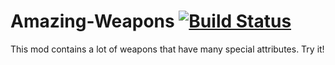 # Amazing-Weapons [![Build Status](https://github.com/RaCuNi/Amazing-Weapons/actions/workflows/build.yml/badge.svg)](https://github.com/RaCuNi/Amazing-Weapons/actions)
This mod contains a lot of weapons that have many special attributes.
Try it!
